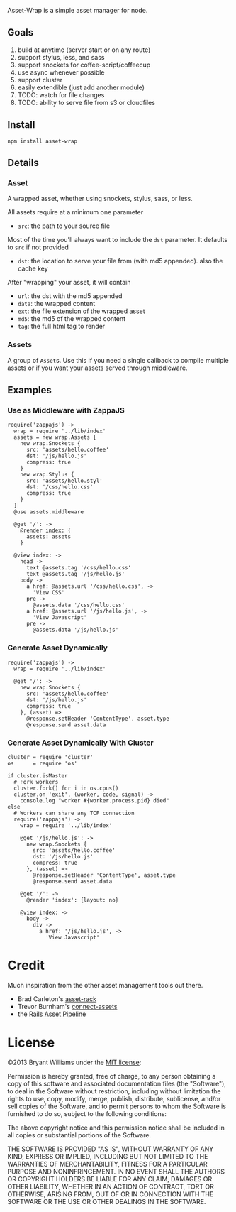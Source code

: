 Asset-Wrap is a simple asset manager for node.

## Goals
1. build at anytime (server start or on any route)
2. support stylus, less, and sass
3. support snockets for coffee-script/coffeecup
4. use async whenever possible
5. support cluster
6. easily extendible (just add another module)
7. TODO: watch for file changes
8. TODO: ability to serve file from s3 or cloudfiles

## Install
```
npm install asset-wrap
```

## Details
### Asset
A wrapped asset, whether using snockets, stylus, sass, or less.

All assets require at a minimum one parameter
* `src`: the path to your source file

Most of the time you'll always want to include the `dst` parameter. It defaults to `src` if not provided
* `dst`: the location to serve your file from (with md5 appended). also the cache key

After "wrapping" your asset, it will contain
* `url`: the dst with the md5 appended
* `data`: the wrapped content
* `ext`: the file extension of the wrapped asset
* `md5`: the md5 of the wrapped content
* `tag`: the full html tag to render

### Assets
A group of `Asset`s. Use this if you need a single callback to compile multiple
assets or if you want your assets served through middleware.

## Examples
### Use as Middleware with ZappaJS
```
require('zappajs') ->
  wrap = require '../lib/index'
  assets = new wrap.Assets [
    new wrap.Snockets {
      src: 'assets/hello.coffee'
      dst: '/js/hello.js'
      compress: true
    }
    new wrap.Stylus {
      src: 'assets/hello.styl'
      dst: '/css/hello.css'
      compress: true
    }
  ]
  @use assets.middleware

  @get '/': ->
    @render index: {
      assets: assets
    }

  @view index: ->
    head ->
      text @assets.tag '/css/hello.css'
      text @assets.tag '/js/hello.js'
    body ->
      a href: @assets.url '/css/hello.css', ->
        'View CSS'
      pre ->
        @assets.data '/css/hello.css'
      a href: @assets.url '/js/hello.js', ->
        'View Javascript'
      pre ->
        @assets.data '/js/hello.js'
```

### Generate Asset Dynamically
```
require('zappajs') ->
  wrap = require '../lib/index'

  @get '/': ->
    new wrap.Snockets {
      src: 'assets/hello.coffee'
      dst: '/js/hello.js'
      compress: true
    }, (asset) =>
      @response.setHeader 'ContentType', asset.type
      @response.send asset.data
```

### Generate Asset Dynamically With Cluster
```
cluster = require 'cluster'
os      = require 'os'

if cluster.isMaster
  # Fork workers
  cluster.fork() for i in os.cpus()
  cluster.on 'exit', (worker, code, signal) ->
    console.log "worker #{worker.process.pid} died"
else
  # Workers can share any TCP connection
  require('zappajs') ->
    wrap = require '../lib/index'

    @get '/js/hello.js': ->
      new wrap.Snockets {
        src: 'assets/hello.coffee'
        dst: '/js/hello.js'
        compress: true
      }, (asset) =>
        @response.setHeader 'ContentType', asset.type
        @response.send asset.data

    @get '/': ->
      @render 'index': {layout: no}

    @view index: ->
      body ->
        div ->
          a href: '/js/hello.js', ->
            'View Javascript'
```

# Credit
Much inspiration from the other asset management tools out there.
* Brad Carleton's [asset-rack](https://github.com/techpines/asset-rack)
* Trevor Burnham's [connect-assets](https://github.com/TrevorBurnham/connect-assets)
* the [Rails Asset Pipeline](http://guides.rubyonrails.org/asset_pipeline.html)

# License
©2013 Bryant Williams under the [MIT license](http://www.opensource.org/licenses/mit-license.php):

Permission is hereby granted, free of charge, to any person obtaining a copy of this software and associated documentation files (the "Software"), to deal in the Software without restriction, including without limitation the rights to use, copy, modify, merge, publish, distribute, sublicense, and/or sell copies of the Software, and to permit persons to whom the Software is furnished to do so, subject to the following conditions:

The above copyright notice and this permission notice shall be included in all copies or substantial portions of the Software.

THE SOFTWARE IS PROVIDED "AS IS", WITHOUT WARRANTY OF ANY KIND, EXPRESS OR IMPLIED, INCLUDING BUT NOT LIMITED TO THE WARRANTIES OF MERCHANTABILITY, FITNESS FOR A PARTICULAR PURPOSE AND NONINFRINGEMENT. IN NO EVENT SHALL THE AUTHORS OR COPYRIGHT HOLDERS BE LIABLE FOR ANY CLAIM, DAMAGES OR OTHER LIABILITY, WHETHER IN AN ACTION OF CONTRACT, TORT OR OTHERWISE, ARISING FROM, OUT OF OR IN CONNECTION WITH THE SOFTWARE OR THE USE OR OTHER DEALINGS IN THE SOFTWARE.
